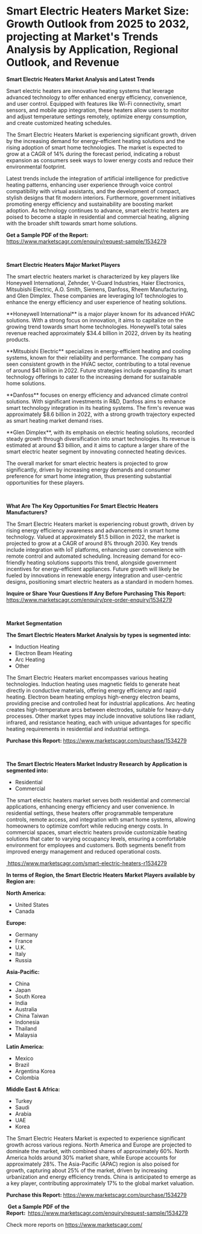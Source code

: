 <p><h1>Smart Electric Heaters Market Size: Growth Outlook from 2025 to 2032, projecting at Market's Trends Analysis by Application, Regional Outlook, and Revenue</h1></p><p><strong>Smart Electric Heaters Market Analysis and Latest Trends</strong></p>
<p><p>Smart electric heaters are innovative heating systems that leverage advanced technology to offer enhanced energy efficiency, convenience, and user control. Equipped with features like Wi-Fi connectivity, smart sensors, and mobile app integration, these heaters allow users to monitor and adjust temperature settings remotely, optimize energy consumption, and create customized heating schedules. </p><p>The Smart Electric Heaters Market is experiencing significant growth, driven by the increasing demand for energy-efficient heating solutions and the rising adoption of smart home technologies. The market is expected to grow at a CAGR of 14% during the forecast period, indicating a robust expansion as consumers seek ways to lower energy costs and reduce their environmental footprint. </p><p>Latest trends include the integration of artificial intelligence for predictive heating patterns, enhancing user experience through voice control compatibility with virtual assistants, and the development of compact, stylish designs that fit modern interiors. Furthermore, government initiatives promoting energy efficiency and sustainability are boosting market adoption. As technology continues to advance, smart electric heaters are poised to become a staple in residential and commercial heating, aligning with the broader shift towards smart home solutions.</p></p>
<p><strong>Get a Sample PDF of the Report:&nbsp;</strong> <a href="https://www.marketscagr.com/enquiry/request-sample/1534279?utm_campaign=2339&utm_medium=2&utm_source=Github&utm_content=ia&utm_term=17022025&utm_id=smart-electric-heaters">https://www.marketscagr.com/enquiry/request-sample/1534279</a></p>
<p>&nbsp;</p>
<p><strong>Smart Electric Heaters Major Market Players</strong></p>
<p><p>The smart electric heaters market is characterized by key players like Honeywell International, Zehnder, V-Guard Industries, Haier Electronics, Mitsubishi Electric, A.O. Smith, Siemens, Danfoss, Rheem Manufacturing, and Glen Dimplex. These companies are leveraging IoT technologies to enhance the energy efficiency and user experience of heating solutions.</p><p>**Honeywell International** is a major player known for its advanced HVAC solutions. With a strong focus on innovation, it aims to capitalize on the growing trend towards smart home technologies. Honeywell’s total sales revenue reached approximately $34.4 billion in 2022, driven by its heating products.</p><p>**Mitsubishi Electric** specializes in energy-efficient heating and cooling systems, known for their reliability and performance. The company has seen consistent growth in the HVAC sector, contributing to a total revenue of around $41 billion in 2022. Future strategies include expanding its smart technology offerings to cater to the increasing demand for sustainable home solutions.</p><p>**Danfoss** focuses on energy efficiency and advanced climate control solutions. With significant investments in R&D, Danfoss aims to enhance smart technology integration in its heating systems. The firm's revenue was approximately $8.6 billion in 2022, with a strong growth trajectory expected as smart heating market demand rises.</p><p>**Glen Dimplex**, with its emphasis on electric heating solutions, recorded steady growth through diversification into smart technologies. Its revenue is estimated at around $3 billion, and it aims to capture a larger share of the smart electric heater segment by innovating connected heating devices.</p><p>The overall market for smart electric heaters is projected to grow significantly, driven by increasing energy demands and consumer preference for smart home integration, thus presenting substantial opportunities for these players.</p></p>
<p>&nbsp;</p>
<p><strong>What Are The Key Opportunities For Smart Electric Heaters Manufacturers?</strong></p>
<p><p>The Smart Electric Heaters market is experiencing robust growth, driven by rising energy efficiency awareness and advancements in smart home technology. Valued at approximately $1.5 billion in 2022, the market is projected to grow at a CAGR of around 8% through 2030. Key trends include integration with IoT platforms, enhancing user convenience with remote control and automated scheduling. Increasing demand for eco-friendly heating solutions supports this trend, alongside government incentives for energy-efficient appliances. Future growth will likely be fueled by innovations in renewable energy integration and user-centric designs, positioning smart electric heaters as a standard in modern homes.</p></p>
<p><strong>Inquire or Share Your Questions If Any Before Purchasing This Report:</strong> <a href="https://www.marketscagr.com/enquiry/pre-order-enquiry/1534279?utm_campaign=2339&utm_medium=2&utm_source=Github&utm_content=ia&utm_term=17022025&utm_id=smart-electric-heaters">https://www.marketscagr.com/enquiry/pre-order-enquiry/1534279</a></p>
<p>&nbsp;</p>
<p><strong>Market Segmentation</strong></p>
<p><strong>The Smart Electric Heaters Market Analysis by types is segmented into:</strong></p>
<p><ul><li>Induction Heating</li><li>Electron Beam Heating</li><li>Arc Heating</li><li>Other</li></ul></p>
<p><p>The Smart Electric Heaters market encompasses various heating technologies. Induction heating uses magnetic fields to generate heat directly in conductive materials, offering energy efficiency and rapid heating. Electron beam heating employs high-energy electron beams, providing precise and controlled heat for industrial applications. Arc heating creates high-temperature arcs between electrodes, suitable for heavy-duty processes. Other market types may include innovative solutions like radiant, infrared, and resistance heating, each with unique advantages for specific heating requirements in residential and industrial settings.</p></p>
<p><strong>Purchase this Report:&nbsp;</strong><a href="https://www.marketscagr.com/purchase/1534279?utm_campaign=2339&utm_medium=2&utm_source=Github&utm_content=ia&utm_term=17022025&utm_id=smart-electric-heaters">https://www.marketscagr.com/purchase/1534279</a></p>
<p>&nbsp;</p>
<p><strong>The Smart Electric Heaters Market Industry Research by Application is segmented into:</strong></p>
<p><ul><li>Residential</li><li>Commercial</li></ul></p>
<p><p>The smart electric heaters market serves both residential and commercial applications, enhancing energy efficiency and user convenience. In residential settings, these heaters offer programmable temperature controls, remote access, and integration with smart home systems, allowing homeowners to optimize comfort while reducing energy costs. In commercial spaces, smart electric heaters provide customizable heating solutions that cater to varying occupancy levels, ensuring a comfortable environment for employees and customers. Both segments benefit from improved energy management and reduced operational costs.</p></p>
<p><a href="https://www.marketscagr.com/smart-electric-heaters-r1534279?utm_campaign=2339&utm_medium=2&utm_source=Github&utm_content=ia&utm_term=17022025&utm_id=smart-electric-heaters">&nbsp;https://www.marketscagr.com/smart-electric-heaters-r1534279</a></p>
<p><strong>In terms of Region, the Smart Electric Heaters Market Players available by Region are:</strong></p>
<p>
    <p> <strong> North America: </strong>
        <ul>
            <li>United States</li>
            <li>Canada</li>
        </ul>
        </p> 
    <p> <strong> Europe: </strong>
        <ul>
            <li>Germany</li>
            <li>France</li>
            <li>U.K.</li>
            <li>Italy</li>
            <li>Russia</li>
        </ul>
        </p> 
    <p> <strong> Asia-Pacific: </strong>
        <ul>
            <li>China</li>
            <li>Japan</li>
            <li>South Korea</li>
            <li>India</li>
            <li>Australia</li>
            <li>China Taiwan</li>
            <li>Indonesia</li>
            <li>Thailand</li>
            <li>Malaysia</li>
        </ul>
        </p> 
    <p> <strong> Latin America: </strong>
        <ul>
            <li>Mexico</li>
            <li>Brazil</li>
            <li>Argentina Korea</li>
            <li>Colombia</li>
        </ul>
        </p> 
    <p> <strong> Middle East & Africa: </strong>
        <ul>
            <li>Turkey</li>
            <li>Saudi</li>
            <li>Arabia</li>
            <li>UAE</li>
            <li>Korea</li>
        </ul>
    </p>
    </p>
<p><p>The Smart Electric Heaters Market is expected to experience significant growth across various regions. North America and Europe are projected to dominate the market, with combined shares of approximately 60%. North America holds around 30% market share, while Europe accounts for approximately 28%. The Asia-Pacific (APAC) region is also poised for growth, capturing about 25% of the market, driven by increasing urbanization and energy efficiency trends. China is anticipated to emerge as a key player, contributing approximately 17% to the global market valuation.</p></p>
<p><strong>Purchase this Report: </strong><a href="https://www.marketscagr.com/purchase/1534279?utm_campaign=2339&utm_medium=2&utm_source=Github&utm_content=ia&utm_term=17022025&utm_id=smart-electric-heaters">https://www.marketscagr.com/purchase/1534279</a></p>
<p>&nbsp;<strong>Get a Sample PDF of the Report:&nbsp;&nbsp;</strong><a href="https://www.marketscagr.com/enquiry/request-sample/1534279?utm_campaign=2339&utm_medium=2&utm_source=Github&utm_content=ia&utm_term=17022025&utm_id=smart-electric-heaters">https://www.marketscagr.com/enquiry/request-sample/1534279</a></p>
<p><strong></strong></p>
<p>Check more reports on <a href="https://www.marketscagr.com/?utm_campaign=2339&utm_medium=2&utm_source=Github&utm_content=ia&utm_term=17022025&utm_id=smart-electric-heaters">https://www.marketscagr.com/</a></p>